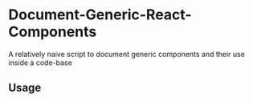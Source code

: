 # Document-Generic-React-Components
A relatively naive script to document generic components and their use inside a code-base

## Usage
